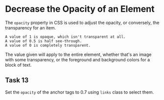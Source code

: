 # Decrease the Opacity of an Element
The `opacity` property in CSS is used to adjust the opacity, or conversely, the transparency for an item.
```
A value of 1 is opaque, which isn't transparent at all.
A value of 0.5 is half see-through.
A value of 0 is completely transparent.
```
The value given will apply to the entire element, whether that's an image with some transparency, or the foreground and background colors for a block of text.
## Task 13
Set the `opacity` of the anchor tags to 0.7 using `links` class to select them.
